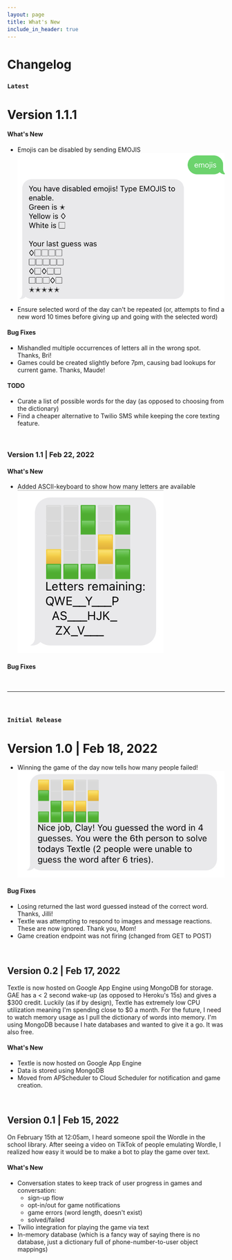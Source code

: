 ```yaml
---
layout: page
title: What's New
include_in_header: true
---
```


# Changelog

### `Latest`
# **Version 1.1.1**

#### What's New
- Emojis can be disabled by sending EMOJIS
  ![no-emojis](/assets/changelog/no-emojis.PNG)
- Ensure selected word of the day can't be repeated (or, attempts to find a new word 10 times before giving up and going with the selected word)

#### Bug Fixes
- Mishandled multiple occurrences of letters all in the wrong spot.  Thanks, Bri!
- Games could be created slightly before 7pm, causing bad lookups for current game. Thanks, Maude!

#### TODO
- Curate a list of possible words for the day (as opposed to choosing from the dictionary)
- Find a cheaper alternative to Twilio SMS while keeping the core texting feature.

<br>

### **Version 1.1  | Feb 22, 2022**

#### What's New
- Added ASCII-keyboard to show how many letters are available
![ASCII-keyboard](/assets/changelog/keyboard.jpg)

#### Bug Fixes

<br>

________
<br>

### `Initial Release`
# **Version 1.0  | Feb 18, 2022**
- Winning the game of the day now tells how many people failed!
![loses](/assets/changelog/lost.jpg)

#### Bug Fixes
- Losing returned the last word guessed instead of the correct word.  Thanks, Jilli!
- Textle was attempting to respond to images and message reactions.  These are now ignored.  Thank you, Mom!
- Game creation endpoint was not firing (changed from GET to POST)

<br>

## **Version 0.2  | Feb 17, 2022**
Textle is now hosted on Google App Engine using MongoDB for storage.  GAE has a < 2 second wake-up (as opposed to Heroku's 15s) and gives a $300 credit.  Luckily (as if by design), Textle has extremely low CPU utilization meaning I'm spending close to $0 a month.  For the future, I need to watch memory usage as I pull the dictionary of words into memory.  I'm using MongoDB because I hate databases and wanted to give it a go.  It was also free.

#### What's New
- Textle is now hosted on Google App Engine
- Data is stored using MongoDB
- Moved from APScheduler to Cloud Scheduler for notification and game creation.

<br>

## Version 0.1  | Feb 15, 2022
On February 15th at 12:05am, I heard someone spoil the Wordle in the school library.  After seeing a video on TikTok of people emulating Wordle, I realized how easy it would be to make a bot to play the game over text.

#### What's New
- Conversation states to keep track of user progress in games and conversation:
  - sign-up flow
  - opt-in/out for game notifications
  - game errors (word length, doesn't exist)
  - solved/failed
- Twilio integration for playing the game via text
- In-memory database (which is a fancy way of saying there is no database, just a dictionary full of phone-number-to-user object mappings)

<br>